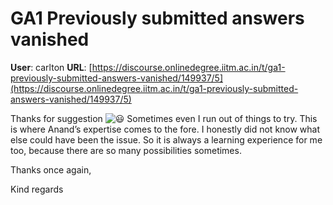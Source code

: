 # GA1 Previously submitted answers vanished

**User**: carlton
**URL**: [https://discourse.onlinedegree.iitm.ac.in/t/ga1-previously-submitted-answers-vanished/149937/5](https://discourse.onlinedegree.iitm.ac.in/t/ga1-previously-submitted-answers-vanished/149937/5)

Thanks for suggestion ![:smiley:](https://emoji.discourse-cdn.com/google/smiley.png?v=12 ":smiley:") Sometimes even I run out of things to try. This is where Anand’s expertise comes to the fore. I honestly did not know what else could have been the issue. So it is always a learning experience for me too, because there are so many possibilities sometimes.

Thanks once again,

Kind regards
